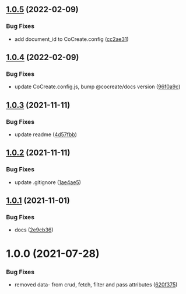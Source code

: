 ## [1.0.5](https://github.com/CoCreate-app/CoCreate-ide/compare/v1.0.4...v1.0.5) (2022-02-09)


### Bug Fixes

* add document_id to CoCreate.config ([cc2ae31](https://github.com/CoCreate-app/CoCreate-ide/commit/cc2ae31499ea64604ab11e50bc91929cbcd77480))

## [1.0.4](https://github.com/CoCreate-app/CoCreate-ide/compare/v1.0.3...v1.0.4) (2022-02-09)


### Bug Fixes

* update CoCreate.config.js, bump @cocreate/docs version ([96f0a9c](https://github.com/CoCreate-app/CoCreate-ide/commit/96f0a9c75117eea224157025e23004fde1eba8f7))

## [1.0.3](https://github.com/CoCreate-app/CoCreate-ide/compare/v1.0.2...v1.0.3) (2021-11-11)


### Bug Fixes

* update readme ([4d57fbb](https://github.com/CoCreate-app/CoCreate-ide/commit/4d57fbb2d94aaedeb4d67a74dd991348b09ac317))

## [1.0.2](https://github.com/CoCreate-app/CoCreate-ide/compare/v1.0.1...v1.0.2) (2021-11-11)


### Bug Fixes

* update .gitignore ([1ae4ae5](https://github.com/CoCreate-app/CoCreate-ide/commit/1ae4ae595a769064eff87f881581567eeef78777))

## [1.0.1](https://github.com/CoCreate-app/CoCreate-ide/compare/v1.0.0...v1.0.1) (2021-11-01)


### Bug Fixes

* docs ([2e9cb36](https://github.com/CoCreate-app/CoCreate-ide/commit/2e9cb36fdf8b9f9c47ee38c7cde612b2841ceb29))

# 1.0.0 (2021-07-28)


### Bug Fixes

* removed data- from crud, fetch, filter and pass attributes ([620f375](https://github.com/CoCreate-app/CoCreate-ide/commit/620f375d017c74d51532bf290d0f3ac0a07c30b0))

